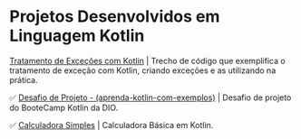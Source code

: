 # Projetos Desenvolvidos em Linguagem Kotlin

[Tratamento de Exceções com Kotlin](https://github.com/Carlos-CGS/ProjetosKotlin/tree/main/Tratamento-Excecao-Kotlin) | Trecho de código que exemplifica o tratamento de exceção com Kotlin, criando exceções e as utilizando na prática.

✅ [Desafio de Projeto - (aprenda-kotlin-com-exemplos)](https://github.com/Carlos-CGS/ProjetosKotlin/tree/main/aprenda-kotlin-com-exemplos-lab-main) | Desafio de projeto do BooteCamp Kotlin da DIO.

✅ [Calculadora Simples](https://github.com/Carlos-CGS/ProjetosKotlin/tree/main/calculadora_simples_Kotlin-main) | Calculadora Básica em Kotlin. 
  


